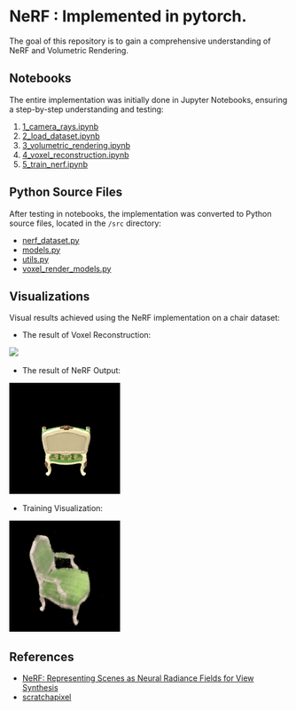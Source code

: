 # NeRF : Implemented in pytorch.

The goal of this repository is to gain a comprehensive understanding of NeRF and Volumetric Rendering. 

## Notebooks

The entire implementation was initially done in Jupyter Notebooks, ensuring a step-by-step understanding and testing:

1. [1_camera_rays.ipynb](1_camera_rays.ipynb)
2. [2_load_dataset.ipynb](2_load_dataset.ipynb)
3. [3_volumetric_rendering.ipynb](3_volumetric_rendering.ipynb)
4. [4_voxel_reconstruction.ipynb](4_voxel_reconstruction.ipynb)
5. [5_train_nerf.ipynb](5_train_nerf.ipynb)

## Python Source Files

After testing in notebooks, the implementation was converted to Python source files, located in the `/src` directory:

- [nerf_dataset.py](src/nerf_dataset.py)
- [models.py](src/models.py)
- [utils.py](src/utils.py)
- [voxel_render_models.py](src/voxel_render_models.py)

## Visualizations

Visual results achieved using the NeRF implementation on a chair dataset:

- The result of Voxel Reconstruction:

<img src="./img/out_voxel_chairs.gif" width="200">

- The result of NeRF Output:

<img src="./img/out_nerf_chairs.gif" width="200">

- Training Visualization:

<img src="./img/train_nerf_chair.gif" width="200">


## References

- [NeRF: Representing Scenes as Neural Radiance Fields for View Synthesis](https://arxiv.org/pdf/2003.08934v2.pdf)
- [scratchapixel](https://www.scratchapixel.com/)
